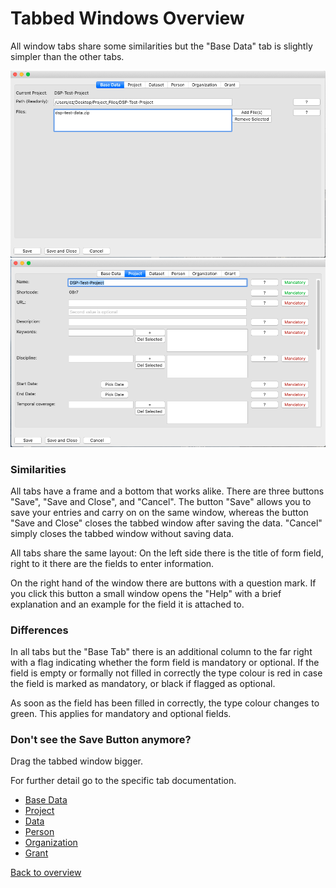 # Tabbed Windows Overview

All window tabs share some similarities but the "Base Data" tab is slightly
simpler than the other tabs.

![base tab window](assets/images/base_tab_overview.png)![regular tab overview](assets/images/pro_tabs_overview.png)

### Similarities

All tabs have a frame and a bottom that works alike. There are three buttons 
"Save", "Save and Close", and "Cancel".
The button "Save" allows you to save your entries and carry on on the same 
window, whereas the button "Save and Close" closes the tabbed window after 
saving the data. "Cancel" simply closes the tabbed window without saving data.

All tabs share the same layout: On the left side there is the title of form 
field, right to it there are the fields to enter information.

On the right hand of the window there are buttons with a question mark. If you
click this button a small window opens the "Help" with a brief explanation and an example 
for the field it is attached to.

### Differences

In all tabs but the "Base Tab" there is an additional column to the far right 
with a flag indicating whether the form field is mandatory or optional. If the 
field is empty or formally not filled in correctly the type colour is red in 
case the field is marked as mandatory, or black if flagged as optional.

As soon as the field has been filled in correctly, the type colour changes to
green. This applies for mandatory and optional fields.

### Don't see the Save Button anymore?

Drag the tabbed window bigger.

For further detail go to the specific tab documentation.

- [Base Data](basedata.md)
- [Project](project.md)
- [Data](data.md)
- [Person](person.md)
- [Organization](organization.md)
- [Grant](grant.md)




[Back to overview](prep.md)
